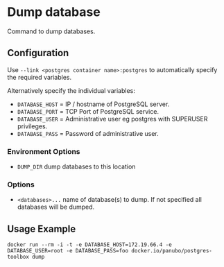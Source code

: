 # Dump database

Command to dump databases.

## Configuration

Use `--link <postgres container name>:postgres` to automatically specify the required variables.

Alternatively specify the individual variables:

- `DATABASE_HOST` = IP / hostname of PostgreSQL server.
- `DATABASE_PORT` = TCP Port of PostgreSQL service.
- `DATABASE_USER` = Administrative user eg postgres with SUPERUSER privileges.
- `DATABASE_PASS` = Password of administrative user.

### Environment Options

- `DUMP_DIR` dump databases to this location

### Options

- `<databases>...` name of database(s) to dump. If not specified all databases will be dumped.

## Usage Example

```docker run --rm -i -t -e DATABASE_HOST=172.19.66.4 -e DATABASE_USER=root -e DATABASE_PASS=foo docker.io/panubo/postgres-toolbox dump```
